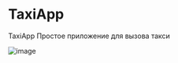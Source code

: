 # TaxiApp
TaxiApp
Простое приложение для вызова такси

![image](https://user-images.githubusercontent.com/77270310/170953897-899b7de1-26f7-48b0-8a21-0395256c0c91.png)
